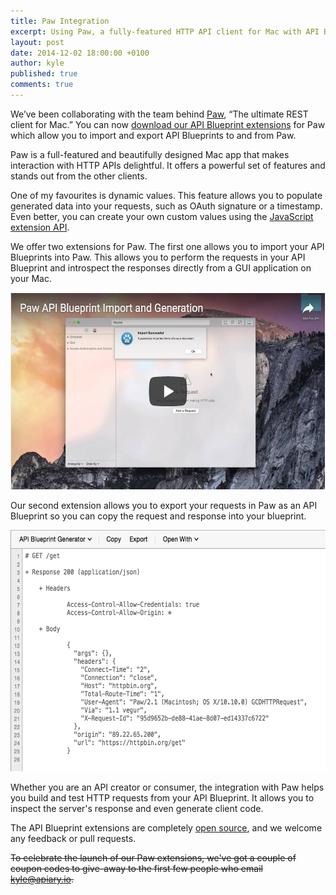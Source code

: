 ```yaml
---
title: Paw Integration
excerpt: Using Paw, a fully-featured HTTP API client for Mac with API Blueprint integration.
layout: post
date: 2014-12-02 18:00:00 +0100
author: kyle
published: true
comments: true
---
```


We’ve been collaborating with the team behind [Paw](http://luckymarmot.com/paw), “The ultimate REST client for Mac.” You can now [download our API Blueprint extensions](http://luckymarmot.com/paw/extensions/?q=api+blueprint) for Paw which allow you to import and export API Blueprints to and from Paw.

Paw is a full-featured and beautifully designed Mac app that makes interaction with HTTP APIs delightful. It offers a powerful set of features and stands out from the other clients.

One of my favourites is dynamic values. This feature allows you to populate generated data into your requests, such as OAuth signature or a timestamp. Even better, you can create your own custom values using the [JavaScript extension API](http://luckymarmot.com/paw/doc/Extensions/Overview).

We offer two extensions for Paw. The first one allows you to import your API Blueprints into Paw. This allows you to perform the requests in your API Blueprint and introspect the responses directly from a GUI application on your Mac.

<a href="https://www.youtube.com/watch?v=NZQXpDyqfGI" target="_blank"><img width="560" height="315" src="/images/2014-12-02-Paw-Integration/video.png" alt="API Blueprint in Paw" /></a>

Our second extension allows you to export your requests in Paw as an API Blueprint so you can copy the request and response into your blueprint.

<img width="599" height="386" src="/images/2014-12-02-Paw-Integration/code-generator.png" alt="API Blueprint Code Generator in Paw" />

Whether you are an API creator or consumer, the integration with Paw helps you build and test HTTP requests from your API Blueprint. It allows you to inspect the server's response and even generate client code.

The API Blueprint extensions are completely [open source](https://github.com/apiaryio?query=Paw), and we welcome any feedback or pull requests.

~~To celebrate the launch of our Paw extensions, we've got a couple of coupon codes to give-away to the first few people who email [kyle@apiary.io](mailto:kyle@apiary.io).~~

